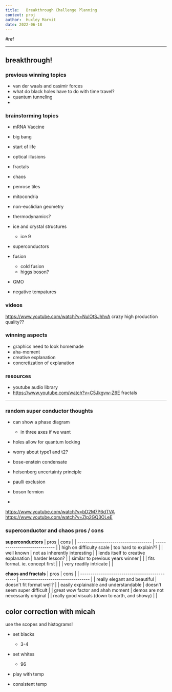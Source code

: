 ```yaml
---
title:   Breakthrough Challenge Planning
context: proj
author:  Huxley Marvit
date: 2022-06-18
---
```


#ref

***

## breakthrough!

### previous winning topics
- van der waals and casimir forces 
- what do black holes have to do with time travel? 
- quantum tunneling
- 


### brainstorming topics
- mRNA Vaccine
- big bang
- start of life

- optical illusions
- fractals
- chaos
- penrose tiles

- mitocondria
- non-euclidian geometry 
- thermodynamics?

- ice and crystal structures
	- ice 9 
- superconductors
- fusion
	- cold fusion
	 - higgs boson?
- GMO
- negative tempatures

### videos
https://www.youtube.com/watch?v=NulOtSJhhvA crazy high production quality??



### winning aspects
- graphics need to look homemade
- aha-moment 
- creative explanation
- concretization of explanation


### resources
- youtube audio library
- https://www.youtube.com/watch?v=C5Jkgvw-Z6E fractals



***



### random super conductor thoughts
- can show a phase diagram
	- in three axes if we want
- holes allow for quantum locking
- worry about type1 and t2?

- bose-enstein condensate
- heisenberg uncertainty principle


- paulli exclusion
- boson fermion
- 







https://www.youtube.com/watch?v=bD2M7P6dTVA
https://www.youtube.com/watch?v=Zlp2GQ3OLeE

### superconductor and chaos pros / cons

**superconductors**
| pros                                 | cons                          |
| ------------------------------------ | ----------------------------- |
| high on difficulty scale             | too hard to explain??         |
| well known                           | not as inherently interesting |
| lends itself to creative explanation | harder lesson?                |
| similar to previous years winner     |                               |
| fits format. ie. concept first       |                               |
| very readily intricate               |                               |

**chaos and fractals**
| pros                                           | cons                               |
| ---------------------------------------------- | ---------------------------------- |
| really elegant and beautiful                   | doesn't fit format well?           |
| easily explainable and understandable          | doesn't seem super difficult       |
| great wow factor and ahah moment               | demos are not necessarily original | 
| really good visuals (down to earth, and showy) |                                    |

## color correction with micah
use the scopes and histograms!
- set blacks
	- 3-4
- set whites
	- 96

- play with temp
- consistent temp














